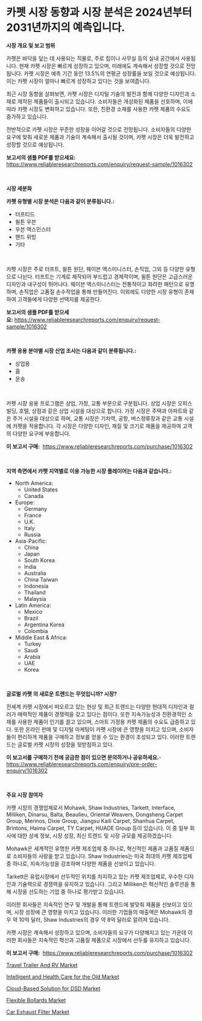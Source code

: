 <p><h1>카펫 시장 동향과 시장 분석은 2024년부터 2031년까지의 예측입니다.</h1></p><p><strong>시장 개요 및 보고 범위</strong></p>
<p><p>카펫은 바닥을 덮는 데 사용되는 직물로, 주로 집이나 사무실 등의 실내 공간에서 사용됩니다. 현재 카펫 시장은 빠르게 성장하고 있으며, 미래에도 계속해서 성장할 것으로 전망됩니다. 카펫 시장은 예측 기간 동안 13.5%의 연평균 성장률을 보일 것으로 예상됩니다. 이는 카펫 시장이 얼마나 빠르게 성장하고 있다는 것을 보여줍니다.</p><p>최근 시장 동향을 살펴보면, 카펫 시장은 디지털 기술의 발전과 함께 다양한 디자인과 소재로 제작된 제품들이 출시되고 있습니다. 소비자들은 개성화된 제품을 선호하며, 이에 따라 카펫 시장도 변화하고 있습니다. 또한, 친환경 소재를 사용한 카펫 제품의 수요도 증가하고 있습니다.</p><p>전반적으로 카펫 시장은 꾸준한 성장을 이어갈 것으로 전망됩니다. 소비자들의 다양한 요구에 맞춰 새로운 제품과 기술이 계속해서 출시될 것이며, 카펫 시장은 더욱 발전하고 성장할 것으로 예상됩니다.</p></p>
<p><strong>보고서의 샘플 PDF를 받으세요:</strong> <a href="https://www.reliableresearchreports.com/enquiry/request-sample/1016302">https://www.reliableresearchreports.com/enquiry/request-sample/1016302</a></p>
<p>&nbsp;</p>
<p><strong>시장 세분화</strong></p>
<p><strong>카펫 유형별 시장 분석은 다음과 같이 분류됩니다.:</strong></p>
<p><ul><li>터프티드</li><li>윌튼 우븐</li><li>우븐 액스민스터</li><li>핸드 위빙</li><li>기타</li></ul></p>
<p>&nbsp;</p>
<p><p>카펫 시장은 주로 터프트, 윌튼 원단, 웨이븐 액스미니스터, 손직업, 그외 등 다양한 유형으로 나뉜다. 터프트는 기계로 제작되어 부드럽고 경제적이며, 윌튼 원단은 고급스러운 디자인과 내구성이 뛰어나다. 웨이븐 액스미니스터는 전통적이고 화려한 패턴으로 유명하며, 손직업은 고품질 손수작업을 통해 만들어진다. 이외에도 다양한 시장 유형이 존재하여 고객들에게 다양한 선택지를 제공한다.</p></p>
<p><strong>보고서의 샘플 PDF를 받으세요:</strong>&nbsp;<a href="https://www.reliableresearchreports.com/enquiry/request-sample/1016302">https://www.reliableresearchreports.com/enquiry/request-sample/1016302</a></p>
<p>&nbsp;</p>
<p><strong> 카펫 응용 분야별 시장 산업 조사는 다음과 같이 분류됩니다.:</strong></p>
<p><ul><li>상업용</li><li>홈</li><li>운송</li></ul></p>
<p>&nbsp;</p>
<p><p>카펫 시장 응용 프로그램은 상업, 가정, 교통 부문으로 구분됩니다. 상업 시장은 오피스 빌딩, 호텔, 상점과 같은 상업 시설을 대상으로 합니다. 가정 시장은 주택과 아파트와 같은 주거 시설을 대상으로 하며, 교통 시장은 기차역, 공항, 버스정류장과 같은 교통 시설에 카펫을 적용합니다. 각 시장은 다양한 디자인, 재질 및 크기로 제품을 제공하여 고객의 다양한 요구에 부응합니다.</p></p>
<p><strong>이 보고서 구매:</strong>&nbsp; <a href="https://www.reliableresearchreports.com/purchase/1016302">https://www.reliableresearchreports.com/purchase/1016302</a></p>
<p>&nbsp;</p>
<p><strong>지역 측면에서 카펫 지역별로 이용 가능한 시장 플레이어는 다음과 같습니다.:</strong></p>
<p><ul>
    <li>
        North America:
        <ul>
            <li>United States</li>
            <li>Canada</li>
        </ul>
    </li>
    <li>
        Europe:
        <ul>
            <li>Germany</li>
            <li>France</li>
            <li>U.K.</li>
            <li>Italy</li>
            <li>Russia</li>
        </ul>
    </li>
    <li>
        Asia-Pacific:
        <ul>
            <li>China</li>
            <li>Japan</li>
            <li>South Korea</li>
            <li>India</li>
            <li>Australia</li>
            <li>China Taiwan</li>
            <li>Indonesia</li>
            <li>Thailand</li>
            <li>Malaysia</li>
        </ul>
    </li>
    <li>
        Latin America:
        <ul>
            <li>Mexico</li>
            <li>Brazil</li>
            <li>Argentina Korea</li>
            <li>Colombia</li>
        </ul>
    </li>
    <li>
        Middle East & Africa:
        <ul>
            <li>Turkey</li>
            <li>Saudi</li>
            <li>Arabia</li>
            <li>UAE</li>
            <li>Korea</li>
        </ul>
    </li>
    </ul></p>
<p>&nbsp;</p>
<p><strong>글로벌 카펫 의 새로운 트렌드는 무엇입니까? 시장?</strong></p>
<p><p>전세계 카펫 시장에서 떠오르고 있는 현상 및 최근 트렌드는 다양한 현대적 디자인과 컬러가 매력적인 제품이 경쟁력을 갖고 있다는 점이다. 또한 지속가능성과 친환경적인 소재를 사용한 제품이 인기를 끌고 있으며, 스마트 가정용 카펫 제품의 수요도 급증하고 있다. 또한 온라인 판매 및 디지털 마케팅이 카펫 시장에 큰 영향을 미치고 있으며, 소비자들이 편리하게 제품을 구매하고 정보를 얻을 수 있는 환경이 조성되고 있다. 이러한 트렌드는 글로벌 카펫 시장의 성장을 뒷받침하고 있다.</p></p>
<p><strong>이 보고서를 구매하기 전에 궁금한 점이 있으면 문의하거나 공유하세요.</strong>- <a href="https://www.reliableresearchreports.com/enquiry/pre-order-enquiry/1016302">https://www.reliableresearchreports.com/enquiry/pre-order-enquiry/1016302</a></p>
<p>&nbsp;</p>
<p><strong>주요 시장 참여자</strong></p>
<p><p>카펫 시장의 경쟁업체로서 Mohawk, Shaw Industries, Tarkett, Interface, Milliken, Dinarsu, Balta, Beaulieu, Oriental Weavers, Dongsheng Carpet Group, Merinos, Dixie Group, Jiangsu Kaili Carpet, Shanhua Carpet, Brintons, Haima Carpet, TY Carpet, HUADE Group 등이 있습니다. 이 중 일부 회사에 대한 상세 정보, 시장 성장, 최신 트렌드 및 시장 규모를 제공하겠습니다.</p><p>Mohawk은 세계적인 유명한 카펫 제조업체 중 하나로, 혁신적인 제품과 고품질 제품으로 소비자들의 사랑을 받고 있습니다. Shaw Industries는 미국 최대의 카펫 제조업체 중 하나로, 지속가능성을 강조하며 다양한 제품을 선보이고 있습니다.</p><p>Tarkett은 유럽시장에서 선두적인 위치를 차지하고 있는 카펫 제조업체로, 우수한 디자인과 기술력으로 경쟁력을 유지하고 있습니다. 그리고 Milliken은 혁신적인 솔루션을 통해 시장을 선도하는 기업 중 하나로 평가받고 있습니다.</p><p>이러한 회사들은 지속적인 연구 및 개발을 통해 트렌드에 발맞춰 제품을 선보이고 있으며, 시장 성장에 큰 영향을 미치고 있습니다. 이러한 기업들의 매출액은 Mohawk의 경우 약 10억 달러, Shaw Industries의 경우 약 8억 달러로 알려져 있습니다.</p><p>카펫 시장은 계속해서 성장하고 있으며, 소비자들의 요구가 다양해지고 있는 가운데 이러한 회사들은 지속적인 혁신과 고품질 제품으로 시장에서 선두를 유지하고 있습니다.</p></p>
<p><strong>이 보고서 구매:</strong>&nbsp;&nbsp;<a href="https://www.reliableresearchreports.com/purchase/1016302">https://www.reliableresearchreports.com/purchase/1016302</a></p>
<p><p><a href="https://github.com/castoriffic/Market-Research-Report-List-3/blob/main/travel-trailer-and-rv-market.md">Travel Trailer And RV Market</a></p><p><a href="https://view.publitas.com/reportprime-1/intelligent-and-health-care-for-the-old-market-insights-market-players-and-forecast-till-2030/">Intelligent and Health Care for the Old Market</a></p><p><a href="https://issuu.com/reportprime-2/docs/cloud-based-solution-for-dsd-market-size-2030.pptx">Cloud-Based Solution for DSD Market</a></p><p><a href="https://issuu.com/reportprime-2/docs/flexible-bollards-market-size-2030.pptx">Flexible Bollards Market</a></p><p><a href="https://github.com/yoshih12/Market-Research-Report-List-2/blob/main/car-exhaust-filter-market.md">Car Exhaust Filter Market</a></p></p>

